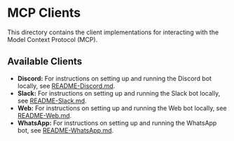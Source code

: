 # MCP Clients

This directory contains the client implementations for interacting with the Model Context Protocol (MCP).

## Available Clients

* **Discord:** For instructions on setting up and running the Discord bot locally,
  see [README-Discord.md](./README-Discord.md).
* **Slack:** For instructions on setting up and running the Slack bot locally, see [README-Slack.md](./README-Slack.md).
* **Web:** For instructions on setting up and running the Web bot locally, see [README-Web.md](./README-Web.md).
* **WhatsApp:** For instructions on setting up and running the WhatsApp bot, see [README-WhatsApp.md](./README-WhatsApp.md).